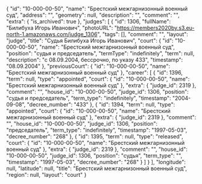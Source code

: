 {
    "id": "10-000-00-50",
    "name": "Брестский межгарнизонный военный суд",
    "address": "",
    "geometry": null,
    "description": "",
    "comment": "",
    "extra": {
        "is_archived": true
    },
    "judges": [
        {
            "id": 1306,
            "fullName": "Билибуха Игорь Иванович",
            "photoURL": "https://members2020by.s3.eu-north-1.amazonaws.com/judge_1306",
            "tags": [],
            "comment": "",
            "layout": "judge",
            "title": "Судья Билибуха Игорь Иванович",
            "court": {
                "id": "10-000-00-50",
                "name": "Брестский межгарнизонный военный суд",
                "position": "судья и председатель",
                "termType": "indefinitely",
                "term": null,
                "description": "c 08.09.2004, бессрочно, по указу 433",
                "timestamp": "08.09.2004"
            },
            "previousCourt": {
                "id": "10-000-00-50",
                "name": "Брестский межгарнизонный военный суд"
            },
            "career": [
                {
                    "id": 1396,
                    "term": null,
                    "type": "appointed",
                    "court": {
                        "id": "10-000-00-50",
                        "name": "Брестский межгарнизонный военный суд"
                    },
                    "extra": {
                        "judge_id": 2319
                    },
                    "comment": "",
                    "house_id": "10-000-00-50",
                    "judge_id": 1306,
                    "position": "судья и председатель",
                    "term_type": "indefinitely",
                    "timestamp": "2004-09-08",
                    "decree_number": "433"
                },
                {
                    "id": 1394,
                    "term": null,
                    "type": "appointed",
                    "court": {
                        "id": "10-000-00-50",
                        "name": "Брестский межгарнизонный военный суд"
                    },
                    "extra": {
                        "judge_id": 2319
                    },
                    "comment": "",
                    "house_id": "10-000-00-50",
                    "judge_id": 1306,
                    "position": "председатель",
                    "term_type": "indefinitely",
                    "timestamp": "1997-05-03",
                    "decree_number": "268"
                },
                {
                    "id": 1395,
                    "term": null,
                    "type": "released",
                    "court": {
                        "id": "10-000-00-50",
                        "name": "Брестский межгарнизонный военный суд"
                    },
                    "extra": {
                        "judge_id": 2319
                    },
                    "comment": "",
                    "house_id": "10-000-00-50",
                    "judge_id": 1306,
                    "position": "судья",
                    "term_type": "",
                    "timestamp": "1997-05-03",
                    "decree_number": "268"
                }
            ]
        }
    ],
    "longitude": null,
    "latitude": null,
    "title": "Брестский межгарнизонный военный суд",
    "region": null,
    "layout": "court"
}